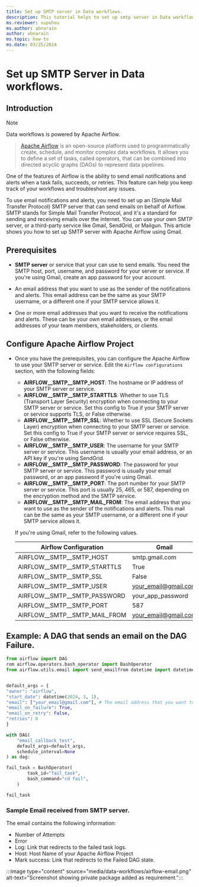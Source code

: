 ```yaml
---
title: Set up SMTP server in Data workflows.
description: This tutorial helps to set up smtp server in Data workflows.
ms.reviewer: xupxhou
ms.author: abnarain
author: abnarain
ms.topic: how-to
ms.date: 03/25/2024
---
```


# Set up SMTP Server in Data workflows.

## Introduction

> [!NOTE]
> Data workflows is powered by Apache Airflow.

> [Apache Airflow](https://airflow.apache.org/) is an open-source platform used to programmatically create, schedule, and monitor complex data workflows. It allows you to define a set of tasks, called operators, that can be combined into directed acyclic graphs (DAGs) to represent data pipelines.

One of the features of Airflow is the ability to send email notifications and alerts when a task fails, succeeds, or retries. This feature can help you keep track of your workflows and troubleshoot any issues.

To use email notifications and alerts, you need to set up an (Simple Mail Transfer Protocol) SMTP server that can send emails on behalf of Airflow. SMTP stands for Simple Mail Transfer Protocol, and it's a standard for sending and receiving emails over the internet. You can use your own SMTP server, or a third-party service like Gmail, SendGrid, or Mailgun. This article shows you how to set up SMTP server with Apache Airflow using Gmail.

## Prerequisites
* **SMTP server** or service that your can use to send emails.  You need the SMTP host, port, username, and password for your server or service. If you're using Gmail, create an app password for your account.

* An email address that you want to use as the sender of the notifications and alerts. This email address can be the same as your SMTP username, or a different one if your SMTP service allows it.

* One or more email addresses that you want to receive the notifications and alerts. These can be your own email addresses, or the email addresses of your team members, stakeholders, or clients.

## Configure Apache Airflow Project

* Once you have the prerequisites, you can configure the Apache Airflow to use your SMTP server or service. Edit the `Airflow configurations` section, with the following fields:

    * **AIRFLOW__SMTP__SMTP_HOST**: The hostname or IP address of your SMTP server or service.
    * **AIRFLOW__SMTP__SMTP_STARTTLS**: Whether to use TLS (Transport Layer Security) encryption when connecting to your SMTP server or service. Set this config to True if your SMTP server or service supports TLS, or False otherwise.
    * **AIRFLOW__SMTP__SMTP_SSL**: Whether to use SSL (Secure Sockets Layer) encryption when connecting to your SMTP server or service. Set this config to True if your SMTP server or service requires SSL, or False otherwise.
    * **AIRFLOW__SMTP__SMTP_USER**: The username for your SMTP server or service. This username is usually your email address, or an API key if you're using SendGrid.
    * **AIRFLOW__SMTP__SMTP_PASSWORD**: The password for your SMTP server or service. This password is usually your email password, or an app password if you're using Gmail.
    * **AIRFLOW__SMTP__SMTP_PORT**: The port number for your SMTP server or service. This port is usually 25, 465, or 587, depending on the encryption method and the SMTP service.
    * **AIRFLOW__SMTP__SMTP_MAIL_FROM**: The email address that you want to use as the sender of the notifications and alerts. This mail can be the same as your SMTP username, or a different one if your SMTP service allows it.

    If you're using Gmail, refer to the following values.

    | Airflow Configuration           | Gmail                   |
    |---------------------------------|-------------------------|
    | AIRFLOW__SMTP__SMTP_HOST        | smtp.gmail.com          |
    | AIRFLOW__SMTP__SMTP_STARTTLS    | True                    |
    | AIRFLOW__SMTP__SMTP_SSL         | False                   |
    | AIRFLOW__SMTP__SMTP_USER        | your_email@gmail.com    |
    | AIRFLOW__SMTP__SMTP_PASSWORD    | your_app_password       |
    | AIRFLOW__SMTP__SMTP_PORT        | 587                     |
    | AIRFLOW__SMTP__SMTP_MAIL_FROM   | your_email@gmail.com    |

## Example: A DAG that sends an email on the DAG Failure.
```python
from airflow import DAG
rom airflow.operators.bash_operator import BashOperator
from airflow.utils.email import send_emailfrom datetime import datetime


default_args = {
"owner": "airflow",
"start_date": datetime(2024, 3, 1),
"email": ["your_email@gmail.com"], # The email address that you want to receive the notifications and alerts
"email_on_failure": True,
"email_on_retry": False,
"retries": 0
}

with DAG(
    "email_callback_test",
    default_args=default_args,
    schedule_interval=None
) as dag:

fail_task = BashOperator(
        task_id="fail_task",
        bash_command="cd fail",
    )

fail_task

```

### Sample Email received from SMTP server.

The email contains the following information:
* Number of Attempts
* Error
* Log: Link that redirects to the failed task logs.
* Host: Host Name of your Apache Airflow Project
* Mark success: Link that redirects to the Failed DAG state.

:::image type="content" source="media/data-workflows/airflow-email.png" alt-text="Screenshot showing private package added as requirement.":::


